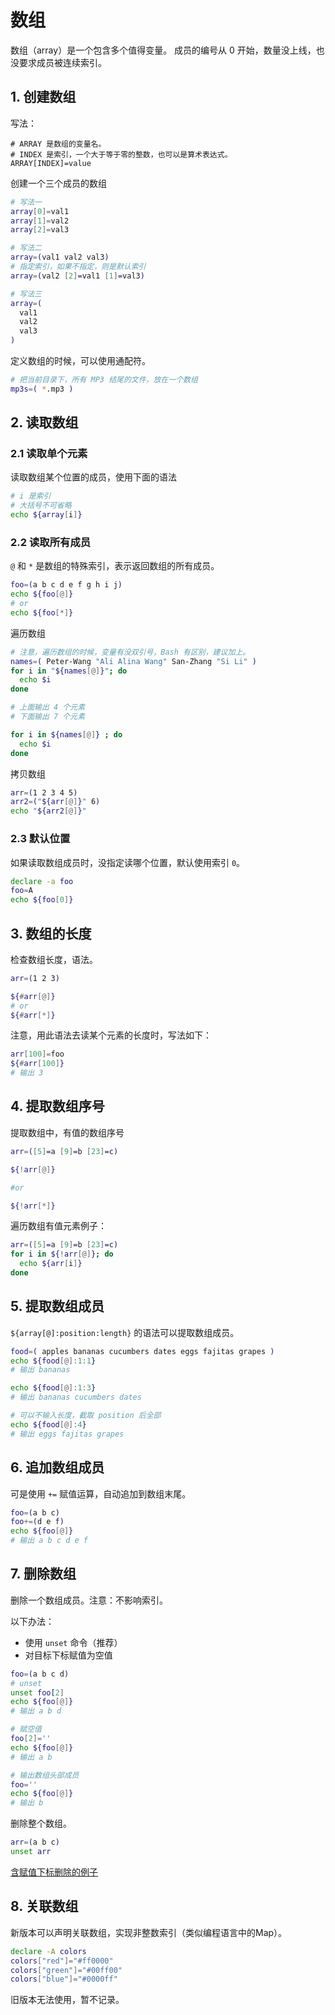 # 数组

数组（array）是一个包含多个值得变量。
成员的编号从 0 开始，数量没上线，也没要求成员被连续索引。

## 1. 创建数组

写法：
```
# ARRAY 是数组的变量名。
# INDEX 是索引，一个大于等于零的整数，也可以是算术表达式。
ARRAY[INDEX]=value
```

创建一个三个成员的数组
```sh
# 写法一
array[0]=val1
array[1]=val2
array[2]=val3

# 写法二
array=(val1 val2 val3)
# 指定索引，如果不指定，则是默认索引
array=(val2 [2]=val1 [1]=val3)

# 写法三
array=(
  val1
  val2
  val3
)
```

定义数组的时候，可以使用通配符。
```sh
# 把当前目录下，所有 MP3 结尾的文件，放在一个数组
mp3s=( *.mp3 )
```

## 2. 读取数组

### 2.1 读取单个元素

读取数组某个位置的成员，使用下面的语法
```sh
# i 是索引
# 大括号不可省略
echo ${array[i]}
```

### 2.2 读取所有成员

`@` 和 `*` 是数组的特殊索引，表示返回数组的所有成员。
```sh
foo=(a b c d e f g h i j)
echo ${foo[@]}
# or
echo ${foo[*]}
```

遍历数组
```bash
# 注意，遍历数组的时候，变量有没双引号，Bash 有区别，建议加上。
names=( Peter-Wang "Ali Alina Wang" San-Zhang "Si Li" )
for i in "${names[@]}"; do
  echo $i
done

# 上面输出 4 个元素
# 下面输出 7 个元素

for i in ${names[@]} ; do
  echo $i
done
```

拷贝数组
```sh
arr=(1 2 3 4 5)
arr2=("${arr[@]}" 6)
echo "${arr2[@]}"
```

### 2.3 默认位置

如果读取数组成员时，没指定读哪个位置，默认使用索引 `0`。
```sh
declare -a foo
foo=A
echo ${foo[0]}
```

## 3. 数组的长度

检查数组长度，语法。
```sh
arr=(1 2 3)

${#arr[@]}
# or
${#arr[*]}
```

注意，用此语法去读某个元素的长度时，写法如下：
```sh
arr[100]=foo
${#arr[100]}
# 输出 3
```

## 4. 提取数组序号

提取数组中，有值的数组序号
```sh
arr=([5]=a [9]=b [23]=c)

${!arr[@]}

#or

${!arr[*]}
```

遍历数组有值元素例子：
```sh
arr=([5]=a [9]=b [23]=c)
for i in ${!arr[@]}; do
  echo ${arr[i]}
done
```

## 5. 提取数组成员

`${array[@]:position:length}` 的语法可以提取数组成员。
```sh
food=( apples bananas cucumbers dates eggs fajitas grapes )
echo ${food[@]:1:1}
# 输出 bananas

echo ${food[@]:1:3}
# 输出 bananas cucumbers dates

# 可以不输入长度，截取 position 后全部
echo ${food[@]:4}
# 输出 eggs fajitas grapes
```

## 6. 追加数组成员

可是使用 `+=` 赋值运算，自动追加到数组末尾。
```sh
foo=(a b c)
foo+=(d e f)
echo ${foo[@]}
# 输出 a b c d e f
```

## 7. 删除数组

删除一个数组成员。注意：不影响索引。

以下办法：
- 使用 `unset` 命令（推荐）
- 对目标下标赋值为空值

```sh
foo=(a b c d)
# unset
unset foo[2]
echo ${foo[@]}
# 输出 a b d

# 赋空值
foo[2]=''
echo ${foo[@]}
# 输出 a b

# 输出数组头部成员
foo=''
echo ${foo[@]}
# 输出 b
```

删除整个数组。
```sh
arr=(a b c)
unset arr
```

[含赋值下标删除的例子](./scripts/script17.sh)

## 8. 关联数组

新版本可以声明关联数组，实现非整数索引（类似编程语言中的Map）。
```sh
declare -A colors
colors["red"]="#ff0000"
colors["green"]="#00ff00"
colors["blue"]="#0000ff"
```

旧版本无法使用，暂不记录。